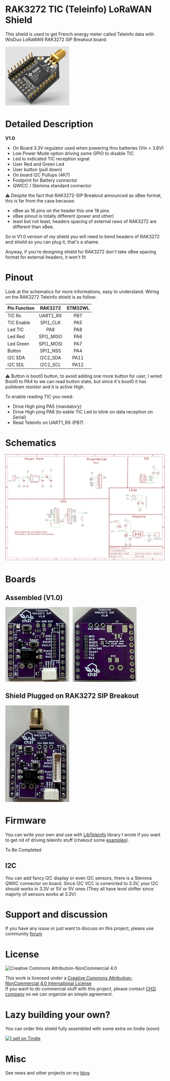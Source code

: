 # RAK3272 TIC (Teleinfo) LoRaWAN Shield

This shield is used to get French energy meter called Teleinfo data with WisDuo LoRaWAN RAK3272 SIP Breakout board:

<img src="https://github.com/hallard/RAK3272-TIC/raw/main/pictures/RAK3272-SIP.png" alt="Top" width="40%" height="40%">&nbsp;

# Detailed Description

**V1.0**

- On Board 3.3V regulator used when powering thru batteries (Vin > 3.6V)
- Low Power Mode option driving some GPIO to disable TIC
- Led to indicated TIC reception signal
- User Red and Green Led 
- User button (pull down)
- On board I2C Pullups (4K7)
- Footprint for Battery connector 
- QWICC / Stemma standard connector

:warning: Despite the fact that RAK3272-SIP Breakout announced as xBee format, this is far from the case because:

- xBee as 16 pins on the header this one 18 pins
- xBee pinout is totally different (power and other)
- least but not least, headers spacing of external raws of RAK3272 are different than xBee.

So in V1.0 version of my shield you will need to bend headers of RAK3272 and shield so you can plug it, that's a shame.

Anyway, if you're designing shield for RAK3272 don't take xBee spacing format for external headers, it won't fit 

# Pinout

Look at the schematics for more informations, easy to understand. Wiring on the RAK3272 Teleinfo shield is as follow:

| Pin Function | RAK3272   | STM32WL |
|  :---        |  :---:    |  :---:  | 
| TIC Rx       | UART1_RX  |   PB7   |
| TIC Enable   | SPI1_CLK  |   PA5   | 
| Led TIC      |   PA8     |   PA8   | 
| Led Red      | SPI1_MISO |   PA6   | 
| Led Green    | SPI1_MOSI |   PA7   | 
| Button       | SPI1_NSS  |   PA4   | 
| I2C SDA      | I2C2_SDA  |  PA11   |
| I2C SDL      | I2C2_SCL  |  PA12   |

:warning: Button is boot0 button, to avoid adding one more button for user, I wired Boot0 to PA4 to we can read button state, but since it's boot0 it has pulldown resistor and it is active High.

To enable reading TIC you need:

- Drive High ping PA5 (mandatory)
- Drive High ping PA8 (to eable TIC Led to blink on data reception on Serial)
- Read Teleinfo on UART1_RX (PB7)

# Schematics

<img src="https://github.com/hallard/RAK3272-TIC/raw/main/pictures/RAK3272-TIC-sch.png">

# Boards

## Assembled (V1.0)

<img src="https://github.com/hallard/RAK3272-TIC/raw/main/pictures/RAK3272-TIC-top.png" alt="Top" width="40%" height="40%">&nbsp;&nbsp;
<img src="https://github.com/hallard/RAK3272-TIC/raw/main/pictures/RAK3272-TIC-bot.png" alt="Bottom" width="40%" height="40%">

## Shield Plugged on RAK3272 SIP Breakout

<img src="https://github.com/hallard/RAK3272-TIC/raw/main/pictures/RAK3272-TIC-assembled.png" width="40%" height="40%" alt="RAK3272 Teleinfo Assembled Top">&nbsp;

# Firmware 

You can write your own and use with [LibTeleinfo](https://github.com/hallard/LibTeleinfo) library I wrote if you want to get rid of driving teleinfo stuff (chekout some [examples](ttps://github.com/hallard/LibTeleinfo/tree/master/examples)).

To Be Completed

## I2C 

You can add fancy I2C display or even I2C sensors, there is a Stemma QWIIC connector on board. Since I2C VCC is conencted to 3.3V, your I2C should works in 3.3V or 5V or 5V ones (They all have level shifter since majorty of sensors works at 3.3V)


# Support and discussion

If you have any issue or just want to discuss on this project, please use community [forum](https://community.ch2i.eu/category/19/wemos-teleinfo)

# License

<img alt="Creative Commons Attribution-NonCommercial 4.0" src="https://i.creativecommons.org/l/by-nc/4.0/88x31.png">   

This work is licensed under a [Creative Commons Attribution-NonCommercial 4.0 International License](http://creativecommons.org/licenses/by-nc/4.0/)    
If you want to do commercial stuff with this project, please contact [CH2i company](https://ch2i.eu/en#support) so we can organize an simple agreement.

# Lazy building your own? 

You can order this shield fully assembled with some extra on tindie (soon)

<a href="https://www.tindie.com/products/25467/"><img src="https://d2ss6ovg47m0r5.cloudfront.net/badges/tindie-mediums.png" alt="I sell on Tindie" width="150" height="78"></a>

# Misc

See news and other projects on my [blog][2] 
 
[2]: https://hallard.me

[20]: https://store.rakwireless.com/products/wisduo-breakout-board-rak3272-sip
[21]: https://docs.rakwireless.com/Product-Categories/WisDuo/RAK3272-SiP-Breakout-Board/Datasheet
[22]: https://www.smart-prototyping.com/Mini-D1-PRO-Development-Board-ESP8266-4M-16M
[23]: https://www.az-delivery.de/fr/products/esp32-d1-mini
[24]: https://www.tindie.com/products/25467/

